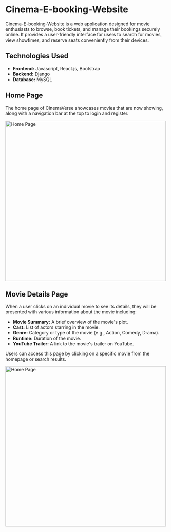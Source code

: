 # Cinema-E-booking-Website

Cinema-E-booking-Website is a web application designed for movie enthusiasts to browse, book tickets, and manage their bookings securely online. It provides a user-friendly interface for users to search for movies, view showtimes, and reserve seats conveniently from their devices.

## Technologies Used

- **Frontend:** Javascript, React.js, Bootstrap
- **Backend:** Django
- **Database:** MySQL

## Home Page

The home page of CinemaVerse showcases movies that are now showing, along with a navigation bar at the top to login and register.

<img src="https://github.com/sakeefh/Cinema-E-booking-Website/assets/91638600/993c67b3-b8f2-4a20-954e-0a5ffb7481f4" alt="Home Page" width="500" height="auto">

## Movie Details Page

When a user clicks on an individual movie to see its details, they will be presented with various information about the movie including:

- **Movie Summary:** A brief overview of the movie's plot.
- **Cast:** List of actors starring in the movie.
- **Genre:** Category or type of the movie (e.g., Action, Comedy, Drama).
- **Runtime:** Duration of the movie.
- **YouTube Trailer:** A link to the movie's trailer on YouTube.

Users can access this page by clicking on a specific movie from the homepage or search results.

<img src="https://github.com/sakeefh/Cinema-E-booking-Website/assets/91638600/a46b2946-7344-4fee-979d-2130e1cebeab" alt="Home Page" width="500" height="auto">





